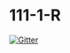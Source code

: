 # 111-1-R

[![Gitter](https://badges.gitter.im/ntpuecon/111-1-R.svg)](https://gitter.im/ntpuecon/111-1-R?utm_source=badge&utm_medium=badge&utm_campaign=pr-badge&utm_content=badge)